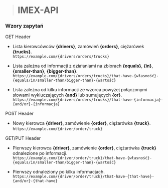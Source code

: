 > # IMEX-API
  
  
### Wzory zapytań

GET Header

* Lista kierowcówców **{drivers}**, zamówień **{orders}**, ciężarówek **{trucks}**.  
`https://example.com/{drivers/orders/trucks}`  

* Lista zależna od informacji z działaniami na zbiorach **{equals}**, **{in}**, **{smaller-than}**, **{bigger-than}**.  
`https://example.com/{drivers/orders/trucks}/that-have-{własność}-{equals/in/smaller-than/bigger-than}-{wartość}`

* Lista zależna od kilku informacji ze wzorca powyżej połączonymi słowami wykluczających **{and}** lub sumujących **{or}**.  
`https://example.com/{drivers/orders/trucks}/that-have-{informacja}-{and/or}-{informacja}`

POST Header

* Nowy kierowca **{driver}**, zamówienie **{order}**, ciężarówka **{truck}**.  
`https://example.com/{driver/order/truck}`

GET/PUT Header

* Pierwszy kierowca **{driver}**, zamówienie **{order}**, ciężarówka **{truck}** odnalezione po informacji.  
`https://example.com/{driver/order/truck}/that-have-{własność}-{equals/in/smaller-than/bigger-than}-{wartość}`

* Pierwszy odnaleziony po kilku informacjach.  
`https://example.com/{driver/order/truck}/that-have-{that-have}-{and/or}-{that-have}`
